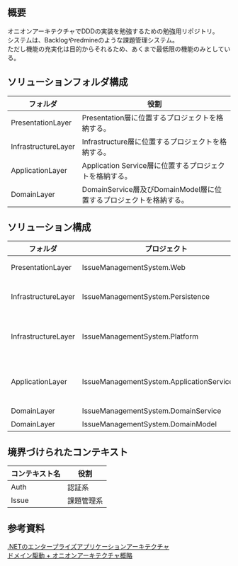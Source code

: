 ## 概要

オニオンアーキテクチャでDDDの実装を勉強するための勉強用リポジトリ。  
システムは、Backlogやredmineのような課題管理システム。  
ただし機能の充実化は目的からそれるため、あくまで最低限の機能のみとしている。  

## ソリューションフォルダ構成

|フォルダ|役割|
|-|-|
|PresentationLayer|Presentation層に位置するプロジェクトを格納する。|
|InfrastructureLayer|Infrastructure層に位置するプロジェクトを格納する。|
|ApplicationLayer|Application Service層に位置するプロジェクトを格納する。|
|DomainLayer|DomainService層及びDomainModel層に位置するプロジェクトを格納する。|

## ソリューション構成

|フォルダ|プロジェクト|役割|
|-|-|-|
|PresentationLayer|IssueManagementSystem.Web|ASP.NET MVCアプリケーション。|
|InfrastructureLayer|IssueManagementSystem.Persistence|永続化。<br>DBやログインしたユーザーの情報等。|
|InfrastructureLayer|IssueManagementSystem.Platform|システムの基幹となるテクノロジー群。<br>横断的関心事の集まり。|
|ApplicationLayer|IssueManagementSystem.ApplicationService.Web|ASP.NET MVCアプリケーションに対応するApplicationService。|
|DomainLayer|IssueManagementSystem.DomainService|ビジネスロジック。|
|DomainLayer|IssueManagementSystem.DomainModel|ドメインモデル。|

## 境界づけられたコンテキスト

|コンテキスト名|役割|
|-|-|
|Auth|認証系|
|Issue|課題管理系|

## 参考資料
[.NETのエンタープライズアプリケーションアーキテクチャ](https://shop.nikkeibp.co.jp/front/commodity/0000/P98480/)  
[ドメイン駆動 + オニオンアーキテクチャ概略](https://qiita.com/little_hand_s/items/2040fba15d90b93fc124)  
